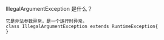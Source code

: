 
IllegalArgumentException 是什么？
```
它是非法参数异常，是一个运行时异常。
class IllegalArgumentException extends RuntimeException{
}

```
